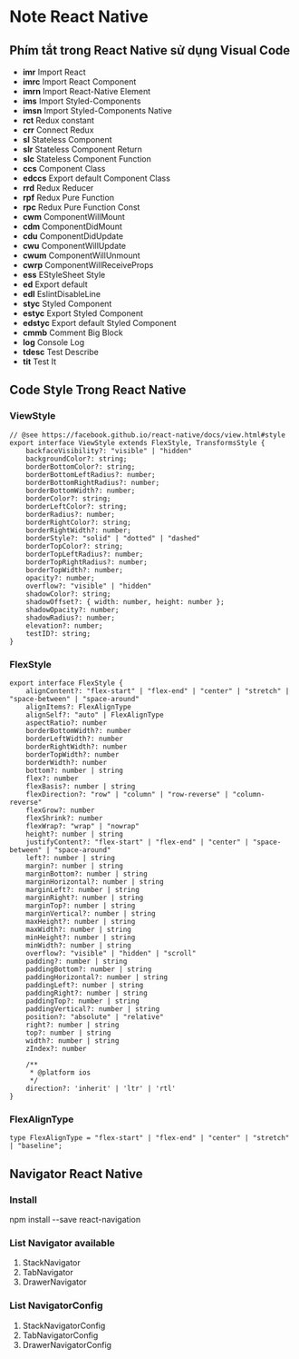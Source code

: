 # Note React Native

## Phím tắt trong React Native sử dụng Visual Code

* **imr**	Import React
* **imrc**	Import React Component
* **imrn**	Import React-Native Element
* **ims**	Import Styled-Components
* **imsn**	Import Styled-Components Native
* **rct**	Redux constant
* **crr**	Connect Redux
* **sl**	Stateless Component
* **slr**	Stateless Component Return
* **slc**	Stateless Component Function
* **ccs**	Component Class
* **edccs**	Export default Component Class
* **rrd**	Redux Reducer
* **rpf**	Redux Pure Function
* **rpc**	Redux Pure Function Const
* **cwm**	ComponentWillMount
* **cdm**	ComponentDidMount
* **cdu**	ComponentDidUpdate
* **cwu**	ComponentWillUpdate
* **cwum**	ComponentWillUnmount
* **cwrp**	ComponentWillReceiveProps
* **ess**	EStyleSheet Style
* **ed**	Export default
* **edl**	EslintDisableLine
* **styc**	Styled Component
* **estyc**	Export Styled Component
* **edstyc**	Export default Styled Component
* **cmmb**	Comment Big Block
* **log**	Console Log
* **tdesc**	Test Describe
* **tit**	Test It

## Code Style Trong React Native
### ViewStyle
~~~~
// @see https://facebook.github.io/react-native/docs/view.html#style
export interface ViewStyle extends FlexStyle, TransformsStyle {
    backfaceVisibility?: "visible" | "hidden"
    backgroundColor?: string;
    borderBottomColor?: string;
    borderBottomLeftRadius?: number;
    borderBottomRightRadius?: number;
    borderBottomWidth?: number;
    borderColor?: string;
    borderLeftColor?: string;
    borderRadius?: number;
    borderRightColor?: string;
    borderRightWidth?: number;
    borderStyle?: "solid" | "dotted" | "dashed"
    borderTopColor?: string;
    borderTopLeftRadius?: number;
    borderTopRightRadius?: number;
    borderTopWidth?: number;
    opacity?: number;
    overflow?: "visible" | "hidden"
    shadowColor?: string;
    shadowOffset?: { width: number, height: number };
    shadowOpacity?: number;
    shadowRadius?: number;
    elevation?: number;
    testID?: string;
}
~~~~ 

### FlexStyle
~~~~
export interface FlexStyle {
    alignContent?: "flex-start" | "flex-end" | "center" | "stretch" | "space-between" | "space-around"
    alignItems?: FlexAlignType
    alignSelf?: "auto" | FlexAlignType
    aspectRatio?: number
    borderBottomWidth?: number
    borderLeftWidth?: number
    borderRightWidth?: number
    borderTopWidth?: number
    borderWidth?: number
    bottom?: number | string
    flex?: number
    flexBasis?: number | string
    flexDirection?: "row" | "column" | "row-reverse" | "column-reverse"
    flexGrow?: number
    flexShrink?: number
    flexWrap?: "wrap" | "nowrap"
    height?: number | string
    justifyContent?: "flex-start" | "flex-end" | "center" | "space-between" | "space-around"
    left?: number | string
    margin?: number | string
    marginBottom?: number | string
    marginHorizontal?: number | string
    marginLeft?: number | string
    marginRight?: number | string
    marginTop?: number | string
    marginVertical?: number | string
    maxHeight?: number | string
    maxWidth?: number | string
    minHeight?: number | string
    minWidth?: number | string
    overflow?: "visible" | "hidden" | "scroll"
    padding?: number | string
    paddingBottom?: number | string
    paddingHorizontal?: number | string
    paddingLeft?: number | string
    paddingRight?: number | string
    paddingTop?: number | string
    paddingVertical?: number | string
    position?: "absolute" | "relative"
    right?: number | string
    top?: number | string
    width?: number | string
    zIndex?: number

    /**
     * @platform ios
     */
    direction?: 'inherit' | 'ltr' | 'rtl'
}
~~~~
### FlexAlignType
~~~~
type FlexAlignType = "flex-start" | "flex-end" | "center" | "stretch" | "baseline";
~~~~

## Navigator React Native
### Install
npm install --save react-navigation

### List Navigator available
1. StackNavigator
2. TabNavigator
3. DrawerNavigator

### List NavigatorConfig
1. StackNavigatorConfig
2. TabNavigatorConfig
3. DrawerNavigatorConfig




